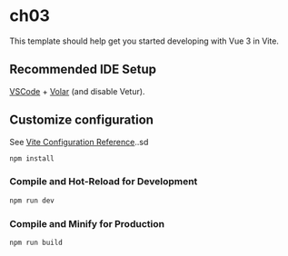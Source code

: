 # ch03

This template should help get you started developing with Vue 3 in Vite.

## Recommended IDE Setup

[VSCode](https://code.visualstudio.com/) + [Volar](https://marketplace.visualstudio.com/items?itemName=Vue.volar) (and disable Vetur).

## Customize configuration

See [Vite Configuration Reference](https://vite.dev/config/)..sd

```sh
npm install
```

### Compile and Hot-Reload for Development

```sh
npm run dev
```

### Compile and Minify for Production

```sh
npm run build
```

